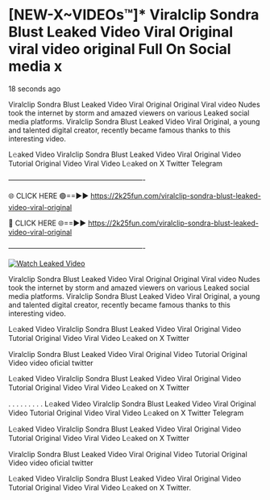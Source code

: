 # [NEW-X~VIDEOs™]* Viralclip Sondra Blust Leaked Video Viral Original viral video original Full On Social media x

18 seconds ago

Viralclip Sondra Blust Leaked Video Viral Original Original Viral video Nudes took the internet by storm and amazed viewers on various Leaked social media platforms. Viralclip Sondra Blust Leaked Video Viral Original, a young and talented digital creator, recently became famous thanks to this interesting video.

L𝚎aked Video Viralclip Sondra Blust Leaked Video Viral Original Video Tutorial Original Video Viral Video L𝚎aked on X Twitter Telegram

———————————————————-

🌐 CLICK HERE 🟢==►► https://2k25fun.com/viralclip-sondra-blust-leaked-video-viral-original

🔴 CLICK HERE 🌐==►► https://2k25fun.com/viralclip-sondra-blust-leaked-video-viral-original

———————————————————-

[![Watch Leaked Video](https://miro.medium.com/v2/resize:fit:828/format:webp/1*cilzJN44JGOrTw9NJCrNHA.gif "Watch Leaked Video")](https://2k25fun.com/viralclip-sondra-blust-leaked-video-viral-original)

Viralclip Sondra Blust Leaked Video Viral Original Original Viral video Nudes took the internet by storm and amazed viewers on various Leaked social media platforms. Viralclip Sondra Blust Leaked Video Viral Original, a young and talented digital creator, recently became famous thanks to this interesting video.

L𝚎aked Video Viralclip Sondra Blust Leaked Video Viral Original Video Tutorial Original Video Viral Video L𝚎aked on X Twitter

Viralclip Sondra Blust Leaked Video Viral Original Video Tutorial Original Video video oficial twitter

L𝚎aked Video Viralclip Sondra Blust Leaked Video Viral Original Video Tutorial Original Video Viral Video L𝚎aked on X Twitter

. . . . . . . . . L𝚎aked Video Viralclip Sondra Blust Leaked Video Viral Original Video Tutorial Original Video Viral Video L𝚎aked on X Twitter Telegram

L𝚎aked Video Viralclip Sondra Blust Leaked Video Viral Original Video Tutorial Original Video Viral Video L𝚎aked on X Twitter

Viralclip Sondra Blust Leaked Video Viral Original Video Tutorial Original Video video oficial twitter

L𝚎aked Video Viralclip Sondra Blust Leaked Video Viral Original Video Tutorial Original Video Viral Video L𝚎aked on X Twitter.